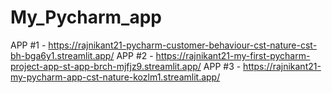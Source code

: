 # My_Pycharm_app
APP #1 - https://rajnikant21-pycharm-customer-behaviour-cst-nature-cst-bh-bga6y1.streamlit.app/
APP #2 - https://rajnikant21-my-first-pycharm-project-app-st-app-brch-mjfjz9.streamlit.app/
APP #3 - https://rajnikant21-my-pycharm-app-cst-nature-kozlm1.streamlit.app/
